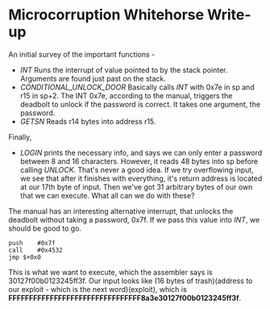 # Microcorruption Whitehorse Write-up

An initial survey of the important functions -

* *INT* Runs the interrupt of value pointed to by the stack pointer. Arguments are found just past on the stack.
* *CONDITIONAL_UNLOCK_DOOR* Basically calls *INT* with 0x7e in sp and r15 in sp+2. The INT 0x7e, according to the manual, triggers the deadbolt to unlock if the password is correct. It takes one argument, the password.
* *GETSN* Reads r14 bytes into address r15.

Finally,
* *LOGIN* prints the necessary info, and says we can only enter a password between 8 and 16 characters. However, it reads 48 bytes into sp before calling *UNLOCK*. That's never a good idea. If we try overflowing input, we see that after it finishes with everything, it's return address is located at our 17th byte of input. Then we've got 31 arbitrary bytes of our own that we can execute. What all can we do with these? 

The manual has an interesting alternative interrupt, that unlocks the deadbolt without taking a password, 0x7f. If we pass this value into *INT*, we should be good to go. 

```
push	#0x7f
call	#0x4532
jmp	$+0x0
```

This is what we want to execute, which the assembler says is 30127f00b0123245ff3f. Our input looks like (16 bytes of trash)(address to our exploit - which is the next word)(exploit), which is **FFFFFFFFFFFFFFFFFFFFFFFFFFFFFFFF8a3e30127f00b0123245ff3f**.



